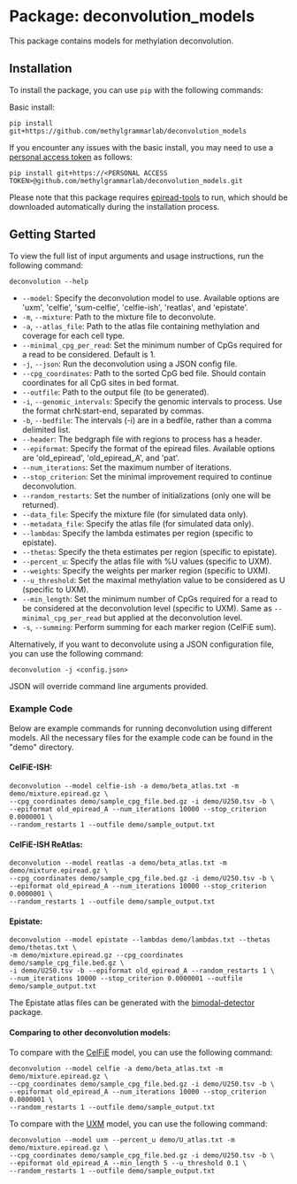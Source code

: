 
# Package: deconvolution_models

This package contains models for methylation deconvolution.

## Installation

To install the package, you can use `pip` with the following commands:

Basic install:
```shell
pip install git+https://github.com/methylgrammarlab/deconvolution_models
```

If you encounter any issues with the basic install, you may need to use a [personal access token](https://docs.github.com/en/authentication/keeping-your-account-and-data-secure/creating-a-personal-access-token) as follows:
```shell
pip install git+https://<PERSONAL ACCESS TOKEN>@github.com/methylgrammarlab/deconvolution_models.git
```

Please note that this package requires [epiread-tools](https://github.com/methylgrammarlab/epiread-tools) to run, which should be downloaded automatically during the installation process.

## Getting Started

To view the full list of input arguments and usage instructions, run the following command:
```shell
deconvolution --help
```

- `--model`: Specify the deconvolution model to use. Available options are 'uxm', 'celfie', 'sum-celfie', 'celfie-ish', 'reatlas', and 'epistate'.
- `-m`, `--mixture`: Path to the mixture file to deconvolute.
- `-a`, `--atlas_file`: Path to the atlas file containing methylation and coverage for each cell type.
- `--minimal_cpg_per_read`: Set the minimum number of CpGs required for a read to be considered. Default is 1.
- `-j`, `--json`: Run the deconvolution using a JSON config file.
- `--cpg_coordinates`: Path to the sorted CpG bed file. Should contain coordinates for all CpG sites in bed format. 
- `--outfile`: Path to the output file (to be generated).
- `-i`, `--genomic_intervals`: Specify the genomic intervals to process. Use the format chrN:start-end, separated by commas.
- `-b`, `--bedfile`: The intervals (-i) are in a bedfile, rather than a comma delimited list.
- `--header`: The bedgraph file with regions to process has a header.
- `--epiformat`: Specify the format of the epiread files. Available options are 'old_epiread', 'old_epiread_A', and 'pat'.
- `--num_iterations`: Set the maximum number of iterations.
- `--stop_criterion`: Set the minimal improvement required to continue deconvolution. 
- `--random_restarts`: Set the number of initializations (only one will be returned).
- `--data_file`: Specify the mixture file (for simulated data only).
- `--metadata_file`: Specify the atlas file (for simulated data only).
- `--lambdas`: Specify the lambda estimates per region (specific to epistate).
- `--thetas`: Specify the theta estimates per region (specific to epistate).
- `--percent_u`: Specify the atlas file with %U values (specific to UXM).
- `--weights`: Specify the weights per marker region (specific to UXM).
- `--u_threshold`: Set the maximal methylation value to be considered as U (specific to UXM).
- `--min_length`: Set the minimum number of CpGs required for a read to be considered at the deconvolution level (specific to UXM). Same as `--minimal_cpg_per_read` but applied at the deconvolution level.
- `-s`, `--summing`: Perform summing for each marker region (CelFiE sum).


Alternatively, if you want to deconvolute using a JSON configuration file, you can use the following command:
```shell
deconvolution -j <config.json>
```
JSON will override command line arguments provided. 

### Example Code

Below are example commands for running deconvolution using different models. All the necessary files for the example code can be found in the "demo" directory.

#### CelFiE-ISH:
```shell
deconvolution --model celfie-ish -a demo/beta_atlas.txt -m demo/mixture.epiread.gz \
--cpg_coordinates demo/sample_cpg_file.bed.gz -i demo/U250.tsv -b \
--epiformat old_epiread_A --num_iterations 10000 --stop_criterion 0.0000001 \
--random_restarts 1 --outfile demo/sample_output.txt
```

#### CelFiE-ISH ReAtlas:
```shell
deconvolution --model reatlas -a demo/beta_atlas.txt -m demo/mixture.epiread.gz \
--cpg_coordinates demo/sample_cpg_file.bed.gz -i demo/U250.tsv -b \
--epiformat old_epiread_A --num_iterations 10000 --stop_criterion 0.0000001 \
--random_restarts 1 --outfile demo/sample_output.txt
```

#### Epistate:
```shell
deconvolution --model epistate --lambdas demo/lambdas.txt --thetas demo/thetas.txt \
-m demo/mixture.epiread.gz --cpg_coordinates demo/sample_cpg_file.bed.gz \
-i demo/U250.tsv -b --epiformat old_epiread_A --random_restarts 1 \
--num_iterations 10000 --stop_criterion 0.0000001 --outfile demo/sample_output.txt
```
The Epistate atlas files can be generated with the [bimodal-detector](https://github.com/methylgrammarlab/bimodal_detector) package.

#### Comparing to other deconvolution models:

To compare with the [CelFiE](https://github.com/christacaggiano/celfie) model, you can use the following command:
```shell
deconvolution --model celfie -a demo/beta_atlas.txt -m demo/mixture.epiread.gz \
--cpg_coordinates demo/sample_cpg_file.bed.gz -i demo/U250.tsv -b \
--epiformat old_epiread_A --num_iterations 10000 --stop_criterion 0.0000001 \
--random_restarts 1 --outfile demo/sample_output.txt
```

To compare with the [UXM](https://github.com/nloyfer/UXM_deconv) model, you can use the following command:
```shell
deconvolution --model uxm --percent_u demo/U_atlas.txt -m demo/mixture.epiread.gz \
--cpg_coordinates demo/sample_cpg_file.bed.gz -i demo/U250.tsv -b \
--epiformat old_epiread_A --min_length 5 --u_threshold 0.1 \
--random_restarts 1 --outfile demo/sample_output.txt
```



